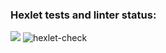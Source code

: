 ### Hexlet tests and linter status:
<a href="https://asciinema.org/a/1floPgxRTAszNAaSKztimjZpw" target="_blank"><img src="https://asciinema.org/a/1floPgxRTAszNAaSKztimjZpw.svg" /></a>
![hexlet-check](https://github.com/Wesrtty/backend-project-lvl1/workflows/hexlet-check/badge.svg?branch=main)
